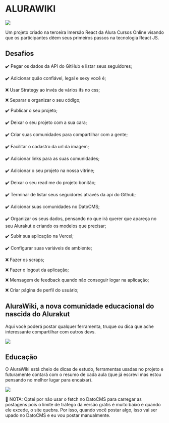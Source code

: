 # ALURAWIKI
<img src="https://i.imgur.com/mVt8R2U.png" />

Um projeto criado na terceira Imersão React da Alura Cursos Online visando que os participantes dêem seus primeiros passos na tecnologia React JS.

## Desafios
:heavy_check_mark:	Pegar os dados da API do GitHub e listar seus seguidores;

:heavy_check_mark:	Adicionar quão confiável, legal e sexy você é;

:x:	Usar Strategy ao invés de vários ifs no css;

:x:	Separar e organizar o seu código;

:heavy_check_mark:	Publicar o seu projeto;

:heavy_check_mark:	Deixar o seu projeto com a sua cara;

:heavy_check_mark:	Criar suas comunidades para compartilhar com a gente;

:heavy_check_mark:	Facilitar o cadastro da url da imagem;

:heavy_check_mark:	Adicionar links para as suas comunidades;

:heavy_check_mark:	Adicionar o seu projeto na nossa vitrine;

:heavy_check_mark:	Deixar o seu read me do projeto bonitão;

:heavy_check_mark:	Terminar de listar seus seguidores através da api do Github;

:heavy_check_mark:	Adicionar suas comunidades no DatoCMS;

:heavy_check_mark:	Organizar os seus dados, pensando no que irá querer que apareça no seu Alurakut e criando os modelos que precisar;

:heavy_check_mark:	Subir sua aplicação na Vercel;

:heavy_check_mark:	Configurar suas variáveis de ambiente;

:x:	Fazer os scraps;

:x:	Fazer o logout da aplicação;

:x:	Mensagem de feedback quando não conseguir logar na aplicação;

:x:	Criar página de perfil do usuário;


## AluraWiki, a nova comunidade educacional do nascida do Alurakut
Aqui você poderá postar qualquer ferramenta, truque ou dica que ache interessante compartilhar com outros devs.

<img src="https://i.imgur.com/W2sfWah.png" />

## Educação

O AluraWiki está cheio de dicas de estudo, ferramentas usadas no projeto e futuramente contará com o resumo de cada aula (que já escrevi mas estou pensando no melhor lugar para encaixar).

<img src="https://i.imgur.com/TmgdqyL.png" />

:page_facing_up:	NOTA: Optei por não usar o fetch no DatoCMS para carregar as postagens pois o limite de tráfego da versão grátis é muito baixo e quando ele excede, o site quebra. Por isso, quando você postar algo, isso vai ser upado no DatoCMS e eu vou postar manualmente.
